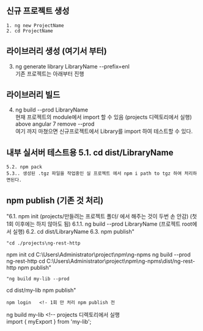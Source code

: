 ## 신규 프로젝트 생성
	1. ng new ProjectName
	2. cd ProjectName
##  라이브러리 생성 (여기서 부터)
3. ng generate library LibraryName --prefix=enl			
	기존 프로젝트는 아래부터 진행			
## 라이브러리 빌드
4. ng build --prod LibraryName		
현재 프로젝트의 module에서 import 할 수 있음 (projects 디렉토리에서 실행)
	above angular 7 remove --prod			
	여기 까지 마쳤으면 신규프로젝트에서 Library를 import 하여 테스트할 수 있다.			


## 내부 실서버 테스트용	5.1. cd dist/LibraryName			
	5.2. npm pack			
	5.3.. 생성된 .tgz 파일을 작업중인 실 프로젝트 에서 npm i path to tgz 하여 처리하면된다.			


## npm publish	(기존 것 처리)
"6.1. npm init (projects/만들려는 프로젝트 폴더/ 에서 해주는 것이 두번 손 안감) (첫 1회 이후에는 하지 않아도 됨)
6.1.1. ng build --prod LibraryName (프로젝트 root에서 실행)
6.2. cd dist/LibraryName
6.3. npm publish"			

	"cd ./projects\ng-rest-http
npm init
cd C:\Users\Administrator\project\npm\ng-npms
ng build --prod ng-rest-http
cd C:\Users\Administrator\project\npm\ng-npms\dist/ng-rest-http
npm publish"			

	"ng build my-lib --prod
cd dist/my-lib
npm publish"			

	npm login	<!- 1회 만 처리 npm publish 전		

ng build my-lib	<!-- projects 디렉토리에서 실행			
import { myExport } from 'my-lib';				